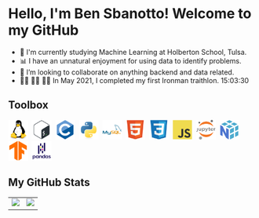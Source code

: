 # Hello, I'm Ben Sbanotto! Welcome to my GitHub
- 🤖 I'm currently studying Machine Learning at Holberton School, Tulsa.
- 📊 I have an unnatural enjoyment for using data to identify problems.
- 🤝 I’m looking to collaborate on anything backend and data related.
- 🏊‍♂️ 🚴‍♂️ 🏃‍♂ In May 2021, I completed my first Ironman traithlon. 15:03:30

## Toolbox
<div>
  <img src="https://github.com/devicons/devicon/blob/master/icons/linux/linux-original.svg" title="Linux" alt="Linux" width="40" height="40"/>&nbsp;
  <img src="https://github.com/devicons/devicon/blob/master/icons/bash/bash-original.svg" title="Bash" alt="Bash" width="40" height="40"/>&nbsp;
  <img src="https://github.com/devicons/devicon/blob/master/icons/c/c-original.svg" title="C" alt="C" width="40" height="40"/>&nbsp;
  <img src="https://github.com/devicons/devicon/blob/master/icons/python/python-original.svg" title="Python" alt="Python" width="40" height="40"/>&nbsp;
  <img src="https://github.com/devicons/devicon/blob/master/icons/mysql/mysql-original-wordmark.svg" title="MySQL" alt="MySQL" width="40" height="40"/>&nbsp;
  <img src="https://github.com/devicons/devicon/blob/master/icons/html5/html5-original.svg" title="HTML" alt="HTML" width="40" height="40"/>&nbsp;
  <img src="https://github.com/devicons/devicon/blob/master/icons/css3/css3-original.svg" title="CSS" alt="CSS" width="40" height="40"/>&nbsp;
  <img src="https://github.com/devicons/devicon/blob/master/icons/javascript/javascript-original.svg" title="JavaScript" alt="JavaScript" width="40" height="40"/>&nbsp;
  <img src="https://github.com/devicons/devicon/blob/master/icons/jupyter/jupyter-original-wordmark.svg" title="Jupyter" alt="Jupyter" width="40" height="40"/>&nbsp;
  <img src="https://github.com/devicons/devicon/blob/master/icons/numpy/numpy-original.svg" title="Numpy" alt="Numpy" width="40" height="40"/>&nbsp;
  <img src="https://github.com/devicons/devicon/blob/master/icons/tensorflow/tensorflow-original.svg" title="Tensorflow" alt="Tensorflow" width="40" height="40"/>&nbsp;
  <img src="https://github.com/devicons/devicon/blob/master/icons/pandas/pandas-original-wordmark.svg" title="Pandas" alt="Pandas" width="40" height="40"/>&nbsp;
</div>

## My GitHub Stats
<table>
    <tr>
        <td>
            <img src="https://github-readme-stats.vercel.app/api/top-langs/?username=bsbanotto&layout=compact&theme=tokyonight"/>
        </td>
        <td>
            <img src="https://github-readme-stats.vercel.app/api?username=bsbanotto&show_icons=true&theme=tokyonight"/>
        </td>
    </tr>
</table>

<!---
![Anurag's GitHub stats](https://github-readme-stats.vercel.app/api?username=bsbanotto&show_icons=true&theme=tokyonight)
![Top Langs](https://github-readme-stats.vercel.app/api/top-langs/?username=bsbanotto&layout=compact&theme=tokyonight)
--->
  

<!---
bsbanotto/bsbanotto is a ✨ special ✨ repository because its `README.md` (this file) appears on your GitHub profile.
You can click the Preview link to take a look at your changes.
--->
